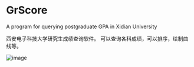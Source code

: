 # GrScore
A program for querying postgraduate GPA in Xidian University

西安电子科技大学研究生成绩查询软件。
可以查询各科成绩，可以排序，绘制曲线等。

![image](http://img.blog.csdn.net/20140223174955109?watermark/2/text/aHR0cDovL2Jsb2cuY3Nkbi5uZXQvY29uZ2R1YW4=/font/5a6L5L2T/fontsize/400/fill/I0JBQkFCMA==/dissolve/70/gravity/SouthEast)
